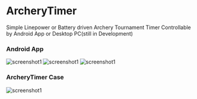 # ArcheryTimer
		
Simple Linepower or Battery driven Archery Tournament Timer
Controllable by Android App or Desktop PC(still in Development)

### Android App
![screenshot1](https://github.com/guidobonerz/IndoorArcheryTimer/blob/develop/docs/tournament1.png)
![screenshot1](https://github.com/guidobonerz/IndoorArcheryTimer/blob/develop/docs/tournament2.png)
![screenshot1](https://github.com/guidobonerz/IndoorArcheryTimer/blob/develop/docs/setup.png)

### ArcheryTimer Case
![screenshot1](https://github.com/guidobonerz/IndoorArcheryTimer/blob/develop/docs/case.jpg)

